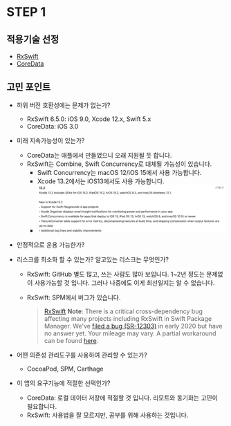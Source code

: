 # STEP 1

## 적용기술 선정

- [RxSwift](https://github.com/ReactiveX/RxSwift)
- [CoreData](https://developer.apple.com/documentation/coredata/)

## 고민 포인트

- 하위 버전 호환성에는 문제가 없는가?
    - RxSwift 6.5.0: iOS 9.0, Xcode 12.x, Swift 5.x
    - CoreData: iOS 3.0

- 미래 지속가능성이 있는가?
    - CoreData는 애플에서 만들었으니 오래 지원될 듯 합니다.
    - RxSwift는 Combine, Swift Concurrency로 대체될 가능성이 있습니다.
        - Swift Concurrency는 macOS 12/iOS 15에서 사용 가능합니다.
        - Xcode 13.2에서는 iOS13에서도 사용 가능합니다.
        - ![xcode13.2](README.assets/xcode13.2.png)

- 안정적으로 운용 가능한가?

- 리스크를 최소화 할 수 있는가? 알고있는 리스크는 무엇인가?
    - RxSwift: GitHub 별도 많고, 쓰는 사람도 많아 보입니다. 1~2년 정도는 문제없이 사용가능할 것 입니다. 그러나 나중에도 이게 최선일지는 알 수 없습니다.
    - RxSwift: SPM에서 버그가 있습니다.
      
        > [RxSwift](https://github.com/ReactiveX/RxSwift#swift-package-manager)
        > **Note**: There is a critical cross-dependency bug affecting many projects including RxSwift in Swift Package Manager. We've [filed a bug (SR-12303)](https://bugs.swift.org/browse/SR-12303) in early 2020 but have no answer yet. Your mileage may vary. A partial workaround can be found [here](https://github.com/ReactiveX/RxSwift/issues/2127#issuecomment-717830502).
        >

- 어떤 의존성 관리도구를 사용하여 관리할 수 있는가?
    - CocoaPod, SPM, Carthage

- 이 앱의 요구기능에 적절한 선택인가?
    - CoreData: 로컬 데이터 저장에 적절할 것 입니다. 리모트와 동기화는 고민이 필요합니다.
    - RxSwift: 사용법을 잘 모르지만, 공부를 위해 사용하는 것입니다.
